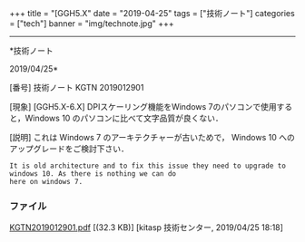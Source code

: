 ﻿+++
title = "[GGH5.X"
date = "2019-04-25"
tags = ["技術ノート"]
categories = ["tech"]
banner = "img/technote.jpg"
+++

-----------------------------------------------------------------------------------------------------------------------------

*技術ノート

2019/04/25*


[番号]
技術ノート KGTN 2019012901

[現象]
[GGH5.X-6.X] DPIスケーリング機能をWindows
7のパソコンで使用すると，Windows 10
のパソコンに比べて文字品質が良くない．

[説明]
これは Windows 7 のアーキテクチャーが古いためで， Windows 10
へのアップグレードをご検討下さい．

    It is old architecture and to fix this issue they need to upgrade to windows 10. As there is nothing we can do
    here on windows 7.


### ファイル

 
 


[KGTN2019012901.pdf](http://techreport.kitasp.net/attachments/download/4247/KGTN2019012901.pdf)
 [(32.3 KB)] [kitasp 技術センター, 2019/04/25
18:18]


 


 

